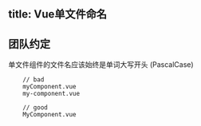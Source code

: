 title: Vue单文件命名
---

## 团队约定

单文件组件的文件名应该始终是单词大写开头 (PascalCase)

``` text
	// bad
	myComponent.vue
	my-component.vue
	
	// good
	MyComponent.vue
```
